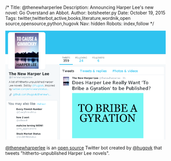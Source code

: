 /*
Title: @thenewharperlee
Description: Announcing Harper Lee's new novel: Go Overstand an Abbot.
Author: botsheeter.py
Date: October 19, 2015
Tags: twitter,twitterbot,active,books,literature,wordnik,open source,opensource,python,hugovk
Nav: hidden
Robots: index,follow
*/

[![](/content/bots/twitterbots/images/thenewharperlee.png)](https://twitter.com/thenewharperlee)

[@thenewharperlee](https://twitter.com/thenewharperlee) is an [open source](https://github.com/hugovk/thenewharperlee) Twitter bot created by [@hugovk](https://twitter.com/hugovk) that tweets "hitherto-unpublished Harper Lee novels".
